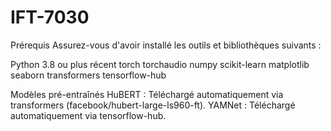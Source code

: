 # IFT-7030

Prérequis
Assurez-vous d'avoir installé les outils et bibliothèques suivants :

Python 3.8 ou plus récent
torch
torchaudio
numpy
scikit-learn 
matplotlib 
seaborn 
transformers 
tensorflow-hub

Modèles pré-entraînés
HuBERT : Téléchargé automatiquement via transformers (facebook/hubert-large-ls960-ft).
YAMNet : Téléchargé automatiquement via tensorflow-hub.